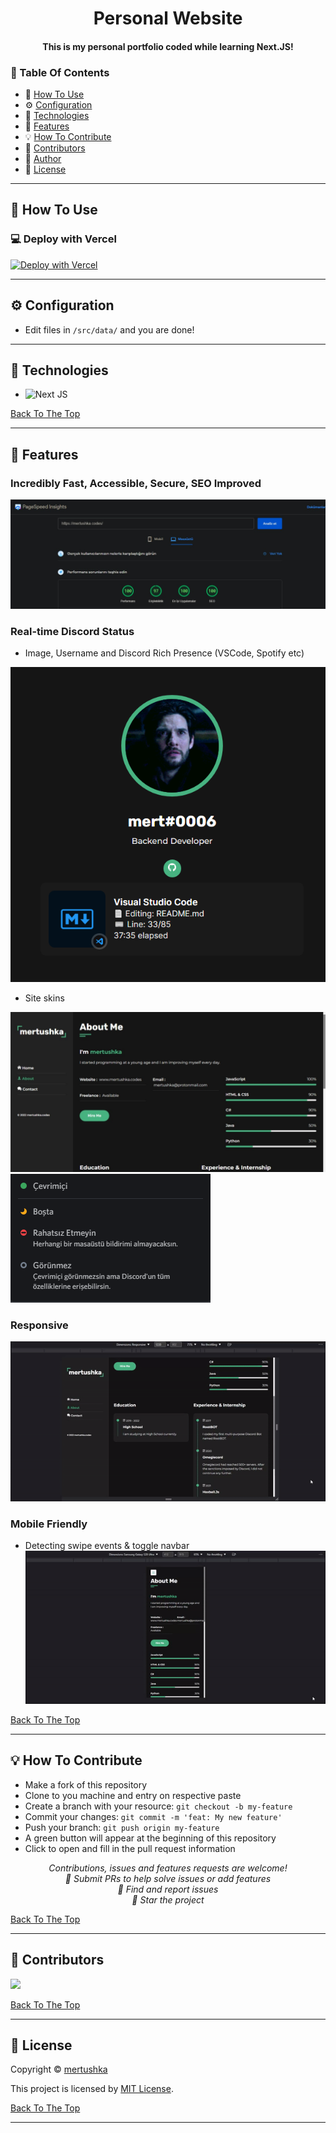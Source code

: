 <h1 id="title" align="center">Personal Website</h1>

<h4 align="center">This is my personal portfolio coded while learning Next.JS!</h4>

### 🔖 Table Of Contents

- 🤔 [How To Use](#how-to-use)
- ⚙️ [Configuration](#configuration)
- 🚀 [Technologies](#technologies)
- 🎊 [Features](#features)
- 💡 [How To Contribute](#how-to-contribute)
- 🤗 [Contributors](#contributors)
- 👤 [Author](#author)
- 🔏 [License](#license)

---

<h2 id="how-to-use">🤔 How To Use</h2>

### 💻 Deploy with Vercel

[![Deploy with Vercel](https://vercel.com/button)](https://vercel.com/new/clone?repository-url=https%3A%2F%2Fgithub.com%2Fmertushka%2Fpersonal-website&project-name=personal-website&repository-name=personal-website&redirect-url=https%3A%2F%2Fgithub.com%2Fmertushka%2Fpersonal-website%23configuration)

---

<h2 id="configuration">⚙️ Configuration</h2>

- Edit files in `/src/data/` and you are done!

---

<h2 id="technologies">🚀 Technologies</h2>

- ![Next JS](https://img.shields.io/badge/Next-black?style=for-the-badge&logo=next.js&logoColor=white)

[Back To The Top](#title)

---

<h2 id="features">🎊 Features</h2>

### **Incredibly Fast, Accessible, Secure, SEO Improved**

[![PageSpeed Insights](/demos/pagespeed.jpeg)](https://pagespeed.web.dev/report?url=https%3A%2F%2Fmertushka.codes%2F&form_factor=desktop)

### **Real-time Discord Status**

- Image, Username and Discord Rich Presence (VSCode, Spotify etc)

![Discord Status](demos/discord_status.png)

- Site skins

![Discord Status](demos/site_theme.jpeg)
![Discord Status](demos/discord_status_toggle.png)

### **Responsive**

![Responsive](demos/responsive.gif)

### **Mobile Friendly**

- Detecting swipe events & toggle navbar
  ![Mobile Friendly](demos/mobile_friendly.gif)

[Back To The Top](#title)

---

<h2 id="how-to-contribute">💡 How To Contribute</h2>

- Make a fork of this repository
- Clone to you machine and entry on respective paste
- Create a branch with your resource: `git checkout -b my-feature`
- Commit your changes: `git commit -m 'feat: My new feature'`
- Push your branch: `git push origin my-feature`
- A green button will appear at the beginning of this repository
- Click to open and fill in the pull request information

<p align="center">
<i>Contributions, issues and features requests are welcome!</i><br />
<i>📮 Submit PRs to help solve issues or add features</i><br />
<i>🐛 Find and report issues</i><br />
<i>🌟 Star the project</i><br />
</p>

[Back To The Top](#title)

---

<h2 id="contributors">🤗 Contributors</h2>

<p>

<a href="https://github.com/mertushka"><img width="60" src="https://avatars1.githubusercontent.com/u/34413473?v=4"/>

</p>

[Back To The Top](#title)

---

<h2 id="license">🔏 License</h2>

Copyright © [mertushka](https://github.com/mertushka)

This project is licensed by [MIT License](https://api.github.com/licenses/mit).

[Back To The Top](#title)

---
